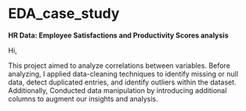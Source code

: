 # EDA_case_study

**HR Data: Employee Satisfactions and Productivity Scores analysis**

Hi,

This project aimed to analyze correlations between variables. 
Before analyzing, I applied data-cleaning techniques to identify missing or null data, detect duplicated entries, and identify outliers within the dataset. Additionally, Conducted data manipulation by introducing additional columns to augment our insights and analysis.
